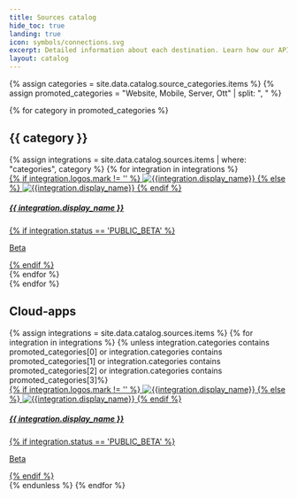 ```yaml
---
title: Sources catalog
hide_toc: true
landing: true
icon: symbols/connections.svg
excerpt: Detailed information about each destination. Learn how our API methods are implemented for that destination.
layout: catalog
---
```


<div class="destinations-catalog">
  {% assign categories = site.data.catalog.source_categories.items %}
  {% assign promoted_categories = "Website, Mobile, Server, Ott" | split: ", " %}

  {% for category in promoted_categories %}
    <div class="destinations-catalog__section markdown" id="{{ category | slugify }}">
      <h2 class="destinations-catalog__title" id="{{ category | slugify }}">
        {{ category }}
      </h2>
      <div class="flex flex--wrap waffle waffle--large">
        {% assign integrations = site.data.catalog.sources.items | where: "categories", category %}
        {% for integration in integrations %}
          <div class="flex__column flex__column--6 flex__column--4@medium">
            <a class="thumbnail-integration" href="{{ site.baseurl }}/{{ integration.url }}">
              <div class="thumbnail-integration__content flex flex--stack flex--center flex--middle">
                <div class="thumbnail-integration__logo">
                  {% if integration.logos.mark != '' %}
                    <img class="image" alt="{{integration.display_name}}" src="{{integration.logo.url}}" />
                  {% else %}
                    <img class="image" alt="{{integration.display_name}}" src="{{integration.logo.url}}" />
                  {% endif %}
                </div>
                <h5>{{ integration.display_name }}</h5>
              </div>
              {% if integration.status == 'PUBLIC_BETA' %}
                <p class="thumbnail-integration__label">Beta</p>
              {% endif %}
            </a>
          </div>
        {% endfor %}
      </div>
    </div>
  {% endfor %}


  <div class="destinations-catalog__section markdown" id="cloud-apps">
    <h2 class="destinations-catalog__title" id="cloud-apps">
      Cloud-apps
    </h2>
    <div class="flex flex--wrap waffle waffle--large">
      {% assign integrations = site.data.catalog.sources.items %}
      {% for integration in integrations %}
        {% unless integration.categories contains promoted_categories[0] or integration.categories contains promoted_categories[1] or integration.categories contains promoted_categories[2] or integration.categories contains promoted_categories[3]%}
          <div class="flex__column flex__column--6 flex__column--4@medium">
            <a class="thumbnail-integration" href="{{ site.baseurl }}/{{ integration.url }}">
              <div class="thumbnail-integration__content flex flex--stack flex--center flex--middle">
                <div class="thumbnail-integration__logo">
                  {% if integration.logos.mark != '' %}
                    <img class="image" alt="{{integration.display_name}}" src="{{integration.logo.url}}" />
                  {% else %}
                    <img class="image" alt="{{integration.display_name}}" src="{{integration.logo.url}}" />
                  {% endif %}
                </div>
                <h5>{{ integration.display_name }}</h5>
              </div>
              {% if integration.status == 'PUBLIC_BETA' %}
                <p class="thumbnail-integration__label">Beta</p>
              {% endif %}
            </a>
          </div>
        {% endunless %}
      {% endfor %}
    </div>
  </div>
</div>
